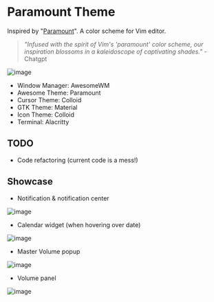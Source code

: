 # Paramount Theme

Inspired by "[Paramount](https://github.com/owickstrom/vim-colors-paramount)". A color scheme for Vim editor.
> *"Infused with the spirit of Vim's 'paramount' color scheme, our inspiration blossoms in a kaleidoscope of captivating shades."* - Chatgpt

![image](https://github.com/fafuja/paramount/assets/46684536/efa9f2f4-0cd4-4b3f-b014-ab4de5dc9cf7)

 - Window Manager: AwesomeWM
 - Awesome Theme: Paramount
 - Cursor Theme: Colloid
 - GTK Theme: Material
 - Icon Theme: Colloid
 - Terminal: Alacritty
   
## TODO
- Code refactoring (current code is a mess!)
  
## Showcase
- Notification & notification center
  
![image](https://github.com/fafuja/paramount/assets/46684536/61b7afbc-5d9e-4e61-8fce-edcfdded5d45)

- Calendar widget (when hovering over date)

![image](https://github.com/fafuja/paramount/assets/46684536/147c06fa-c563-471b-8553-ef4f567af7c2)

- Master Volume popup
 
![image](https://github.com/fafuja/paramount/assets/46684536/bb7ea147-297b-47d2-949b-ac2c7752ea28)

- Volume panel
  
![image](https://github.com/fafuja/paramount/assets/46684536/13faff44-3f1f-4e56-a5e1-9ab42f33c308)

